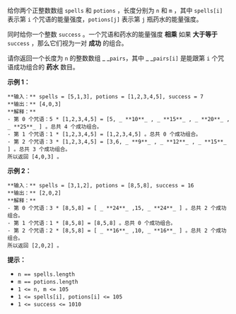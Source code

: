给你两个正整数数组 `spells` 和 `potions` ，长度分别为 `n` 和 `m` ，其中 `spells[i]` 表示第 `i`
个咒语的能量强度，`potions[j]` 表示第 `j` 瓶药水的能量强度。

同时给你一个整数 `success` 。一个咒语和药水的能量强度 **相乘** 如果  **大于等于**  `success` ，那么它们视为一对
**成功**  的组合。

请你返回一个长度为 `n` 的整数数组 _ _`pairs`，其中 _ _`pairs[i]` 是能跟第 `i` 个咒语成功组合的 **药水**  数目。



**示例 1：**

    
    
    **输入：** spells = [5,1,3], potions = [1,2,3,4,5], success = 7
    **输出：** [4,0,3]
    **解释：**
    - 第 0 个咒语：5 * [1,2,3,4,5] = [5, _ **10**_ , _ **15**_ , _ **20**_ , _ **25**_ ] 。总共 4 个成功组合。
    - 第 1 个咒语：1 * [1,2,3,4,5] = [1,2,3,4,5] 。总共 0 个成功组合。
    - 第 2 个咒语：3 * [1,2,3,4,5] = [3,6, _ **9**_ , _ **12**_ , _ **15**_ ] 。总共 3 个成功组合。
    所以返回 [4,0,3] 。
    

**示例 2：**

    
    
    **输入：** spells = [3,1,2], potions = [8,5,8], success = 16
    **输出：** [2,0,2]
    **解释：**
    - 第 0 个咒语：3 * [8,5,8] = [ _ **24**_ ,15, _ **24**_ ] 。总共 2 个成功组合。
    - 第 1 个咒语：1 * [8,5,8] = [8,5,8] 。总共 0 个成功组合。
    - 第 2 个咒语：2 * [8,5,8] = [ _ **16**_ ,10, _ **16**_ ] 。总共 2 个成功组合。
    所以返回 [2,0,2] 。
    



**提示：**

  * `n == spells.length`
  * `m == potions.length`
  * `1 <= n, m <= 105`
  * `1 <= spells[i], potions[i] <= 105`
  * `1 <= success <= 1010`

